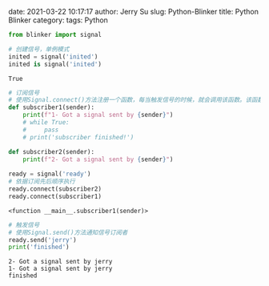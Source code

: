 date: 2021-03-22 10:17:17
author: Jerry Su
slug: Python-Blinker
title: Python Blinker
category: 
tags: Python


```python
from blinker import signal
```


```python
# 创建信号，单例模式
inited = signal('inited')
inited is signal('inited')
```




    True




```python
# 订阅信号
# 使用Signal.connect()方法注册一个函数，每当触发信号的时候，就会调用该函数。该函数以触发信号的对象作为参数，这个函数其实就是信号订阅者。
def subscriber1(sender):
    print(f"1- Got a signal sent by {sender}")
    # while True:
    #     pass
    # print('subscriber finished!')

def subscriber2(sender):
    print(f"2- Got a signal sent by {sender}")
    
ready = signal('ready')
# 依据订阅先后顺序执行
ready.connect(subscriber2)
ready.connect(subscriber1)
```




    <function __main__.subscriber1(sender)>




```python
# 触发信号
# 使用Signal.send()方法通知信号订阅者
ready.send('jerry')
print('finished')
```

    2- Got a signal sent by jerry
    1- Got a signal sent by jerry
    finished

